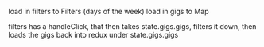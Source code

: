 
load in filters to Filters (days of the week)
load in gigs to Map

filters has a handleClick, that then takes state.gigs.gigs, filters it down, then loads the
gigs back into redux under state.gigs.gigs

